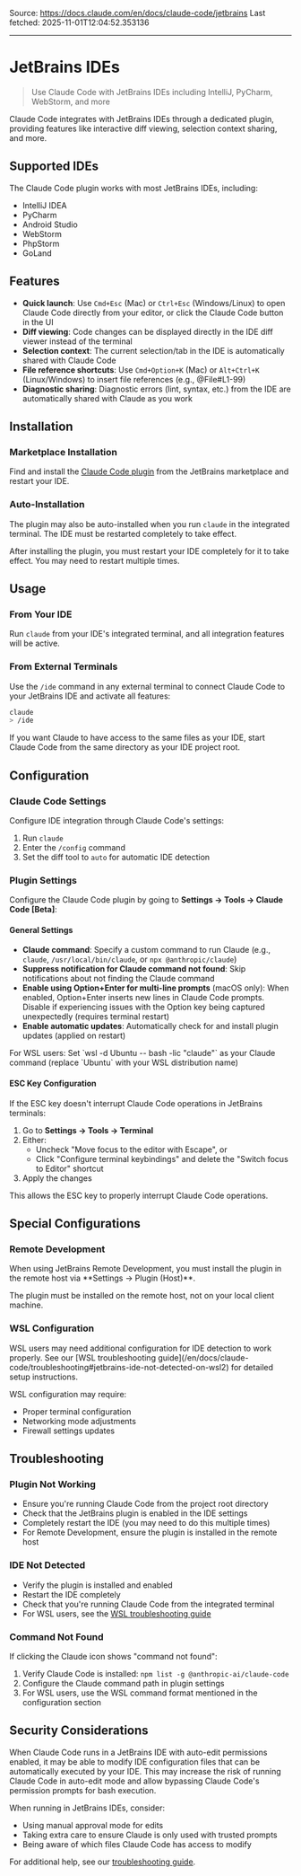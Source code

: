 Source: https://docs.claude.com/en/docs/claude-code/jetbrains
Last fetched: 2025-11-01T12:04:52.353136

---

# JetBrains IDEs

> Use Claude Code with JetBrains IDEs including IntelliJ, PyCharm, WebStorm, and more

Claude Code integrates with JetBrains IDEs through a dedicated plugin, providing features like interactive diff viewing, selection context sharing, and more.

## Supported IDEs

The Claude Code plugin works with most JetBrains IDEs, including:

* IntelliJ IDEA
* PyCharm
* Android Studio
* WebStorm
* PhpStorm
* GoLand

## Features

* **Quick launch**: Use `Cmd+Esc` (Mac) or `Ctrl+Esc` (Windows/Linux) to open Claude Code directly from your editor, or click the Claude Code button in the UI
* **Diff viewing**: Code changes can be displayed directly in the IDE diff viewer instead of the terminal
* **Selection context**: The current selection/tab in the IDE is automatically shared with Claude Code
* **File reference shortcuts**: Use `Cmd+Option+K` (Mac) or `Alt+Ctrl+K` (Linux/Windows) to insert file references (e.g., @File#L1-99)
* **Diagnostic sharing**: Diagnostic errors (lint, syntax, etc.) from the IDE are automatically shared with Claude as you work

## Installation

### Marketplace Installation

Find and install the [Claude Code plugin](https://plugins.jetbrains.com/plugin/27310-claude-code-beta-) from the JetBrains marketplace and restart your IDE.

### Auto-Installation

The plugin may also be auto-installed when you run `claude` in the integrated terminal. The IDE must be restarted completely to take effect.

<Note>
  After installing the plugin, you must restart your IDE completely for it to take effect. You may need to restart multiple times.
</Note>

## Usage

### From Your IDE

Run `claude` from your IDE's integrated terminal, and all integration features will be active.

### From External Terminals

Use the `/ide` command in any external terminal to connect Claude Code to your JetBrains IDE and activate all features:

```bash  theme={null}
claude
> /ide
```

If you want Claude to have access to the same files as your IDE, start Claude Code from the same directory as your IDE project root.

## Configuration

### Claude Code Settings

Configure IDE integration through Claude Code's settings:

1. Run `claude`
2. Enter the `/config` command
3. Set the diff tool to `auto` for automatic IDE detection

### Plugin Settings

Configure the Claude Code plugin by going to **Settings → Tools → Claude Code \[Beta]**:

#### General Settings

* **Claude command**: Specify a custom command to run Claude (e.g., `claude`, `/usr/local/bin/claude`, or `npx @anthropic/claude`)
* **Suppress notification for Claude command not found**: Skip notifications about not finding the Claude command
* **Enable using Option+Enter for multi-line prompts** (macOS only): When enabled, Option+Enter inserts new lines in Claude Code prompts. Disable if experiencing issues with the Option key being captured unexpectedly (requires terminal restart)
* **Enable automatic updates**: Automatically check for and install plugin updates (applied on restart)

<Tip>
  For WSL users: Set `wsl -d Ubuntu -- bash -lic "claude"` as your Claude command (replace `Ubuntu` with your WSL distribution name)
</Tip>

#### ESC Key Configuration

If the ESC key doesn't interrupt Claude Code operations in JetBrains terminals:

1. Go to **Settings → Tools → Terminal**
2. Either:
   * Uncheck "Move focus to the editor with Escape", or
   * Click "Configure terminal keybindings" and delete the "Switch focus to Editor" shortcut
3. Apply the changes

This allows the ESC key to properly interrupt Claude Code operations.

## Special Configurations

### Remote Development

<Warning>
  When using JetBrains Remote Development, you must install the plugin in the remote host via **Settings → Plugin (Host)**.
</Warning>

The plugin must be installed on the remote host, not on your local client machine.

### WSL Configuration

<Warning>
  WSL users may need additional configuration for IDE detection to work properly. See our [WSL troubleshooting guide](/en/docs/claude-code/troubleshooting#jetbrains-ide-not-detected-on-wsl2) for detailed setup instructions.
</Warning>

WSL configuration may require:

* Proper terminal configuration
* Networking mode adjustments
* Firewall settings updates

## Troubleshooting

### Plugin Not Working

* Ensure you're running Claude Code from the project root directory
* Check that the JetBrains plugin is enabled in the IDE settings
* Completely restart the IDE (you may need to do this multiple times)
* For Remote Development, ensure the plugin is installed in the remote host

### IDE Not Detected

* Verify the plugin is installed and enabled
* Restart the IDE completely
* Check that you're running Claude Code from the integrated terminal
* For WSL users, see the [WSL troubleshooting guide](/en/docs/claude-code/troubleshooting#jetbrains-ide-not-detected-on-wsl2)

### Command Not Found

If clicking the Claude icon shows "command not found":

1. Verify Claude Code is installed: `npm list -g @anthropic-ai/claude-code`
2. Configure the Claude command path in plugin settings
3. For WSL users, use the WSL command format mentioned in the configuration section

## Security Considerations

When Claude Code runs in a JetBrains IDE with auto-edit permissions enabled, it may be able to modify IDE configuration files that can be automatically executed by your IDE. This may increase the risk of running Claude Code in auto-edit mode and allow bypassing Claude Code's permission prompts for bash execution.

When running in JetBrains IDEs, consider:

* Using manual approval mode for edits
* Taking extra care to ensure Claude is only used with trusted prompts
* Being aware of which files Claude Code has access to modify

For additional help, see our [troubleshooting guide](/en/docs/claude-code/troubleshooting).